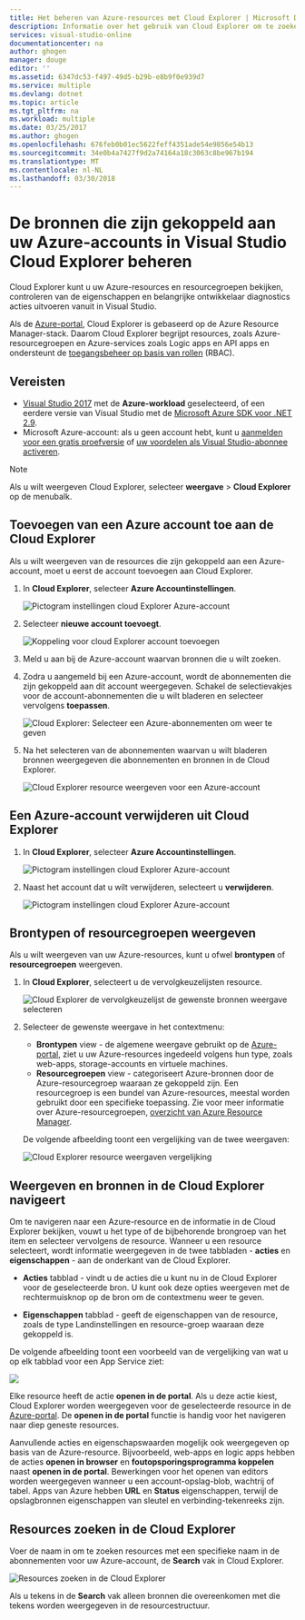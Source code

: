 ```yaml
---
title: Het beheren van Azure-resources met Cloud Explorer | Microsoft Docs
description: Informatie over het gebruik van Cloud Explorer om te zoeken en beheren van Azure-resources in Visual Studio.
services: visual-studio-online
documentationcenter: na
author: ghogen
manager: douge
editor: ''
ms.assetid: 6347dc53-f497-49d5-b29b-e8b9f0e939d7
ms.service: multiple
ms.devlang: dotnet
ms.topic: article
ms.tgt_pltfrm: na
ms.workload: multiple
ms.date: 03/25/2017
ms.author: ghogen
ms.openlocfilehash: 676feb0b01ec5622feff4351ade54e9856e54b13
ms.sourcegitcommit: 34e0b4a7427f9d2a74164a18c3063c8be967b194
ms.translationtype: MT
ms.contentlocale: nl-NL
ms.lasthandoff: 03/30/2018
---
```

# <a name="manage-the-resources-associated-with-your-azure-accounts-in-visual-studio-cloud-explorer"></a>De bronnen die zijn gekoppeld aan uw Azure-accounts in Visual Studio Cloud Explorer beheren
Cloud Explorer kunt u uw Azure-resources en resourcegroepen bekijken, controleren van de eigenschappen en belangrijke ontwikkelaar diagnostics acties uitvoeren vanuit in Visual Studio. 

Als de [Azure-portal](http://go.microsoft.com/fwlink/p/?LinkID=525040), Cloud Explorer is gebaseerd op de Azure Resource Manager-stack. Daarom Cloud Explorer begrijpt resources, zoals Azure-resourcegroepen en Azure-services zoals Logic apps en API apps en ondersteunt de [toegangsbeheer op basis van rollen](active-directory/role-based-access-control-configure.md) (RBAC). 

## <a name="prerequisites"></a>Vereisten
- [Visual Studio 2017](https://www.visualstudio.com/downloads/) met de **Azure-workload** geselecteerd, of een eerdere versie van Visual Studio met de [Microsoft Azure SDK voor .NET 2.9](https://www.microsoft.com/en-us/download/details.aspx?id=51657).
- Microsoft Azure-account: als u geen account hebt, kunt u [aanmelden voor een gratis proefversie](http://go.microsoft.com/fwlink/?LinkId=623901) of [uw voordelen als Visual Studio-abonnee activeren](http://go.microsoft.com/fwlink/?LinkId=623901).

> [!NOTE]
> Als u wilt weergeven Cloud Explorer, selecteer **weergave** > **Cloud Explorer** op de menubalk.   
> 
> 

## <a name="add-an-azure-account-to-cloud-explorer"></a>Toevoegen van een Azure account toe aan de Cloud Explorer
Als u wilt weergeven van de resources die zijn gekoppeld aan een Azure-account, moet u eerst de account toevoegen aan Cloud Explorer. 

1. In **Cloud Explorer**, selecteer **Azure Accountinstellingen**.

    ![Pictogram instellingen cloud Explorer Azure-account](media/vs-azure-tools-resources-managing-with-cloud-explorer/azure-account-settings.png)

1. Selecteer **nieuwe account toevoegt**. 

    ![Koppeling voor cloud Explorer account toevoegen](media/vs-azure-tools-resources-managing-with-cloud-explorer/add-account-link.png)

1. Meld u aan bij de Azure-account waarvan bronnen die u wilt zoeken. 

1. Zodra u aangemeld bij een Azure-account, wordt de abonnementen die zijn gekoppeld aan dit account weergegeven. Schakel de selectievakjes voor de account-abonnementen die u wilt bladeren en selecteer vervolgens **toepassen**. 
 
    ![Cloud Explorer: Selecteer een Azure-abonnementen om weer te geven](media/vs-azure-tools-resources-managing-with-cloud-explorer/select-subscriptions.png)

1. Na het selecteren van de abonnementen waarvan u wilt bladeren bronnen weergegeven die abonnementen en bronnen in de Cloud Explorer.

    ![Cloud Explorer resource weergeven voor een Azure-account](media/vs-azure-tools-resources-managing-with-cloud-explorer/resources-listed.png)

## <a name="remove-an-azure-account-from-cloud-explorer"></a>Een Azure-account verwijderen uit Cloud Explorer 

1. In **Cloud Explorer**, selecteer **Azure Accountinstellingen**.

    ![Pictogram instellingen cloud Explorer Azure-account](media/vs-azure-tools-resources-managing-with-cloud-explorer/azure-account-settings.png)

1. Naast het account dat u wilt verwijderen, selecteert u **verwijderen**.

    ![Pictogram instellingen cloud Explorer Azure-account](media/vs-azure-tools-resources-managing-with-cloud-explorer/remove-account.png)

## <a name="view-resource-types-or-resource-groups"></a>Brontypen of resourcegroepen weergeven
Als u wilt weergeven van uw Azure-resources, kunt u ofwel **brontypen** of **resourcegroepen** weergeven.

1. In **Cloud Explorer**, selecteert u de vervolgkeuzelijsten resource.

    ![Cloud Explorer de vervolgkeuzelijst de gewenste bronnen weergave selecteren](media/vs-azure-tools-resources-managing-with-cloud-explorer/resources-view-dropdown.png)

1. Selecteer de gewenste weergave in het contextmenu: 

    - **Brontypen** view - de algemene weergave gebruikt op de [Azure-portal](http://go.microsoft.com/fwlink/p/?LinkID=525040), ziet u uw Azure-resources ingedeeld volgens hun type, zoals web-apps, storage-accounts en virtuele machines. 
    - **Resourcegroepen** view - categoriseert Azure-bronnen door de Azure-resourcegroep waaraan ze gekoppeld zijn. Een resourcegroep is een bundel van Azure-resources, meestal worden gebruikt door een specifieke toepassing. Zie voor meer informatie over Azure-resourcegroepen, [overzicht van Azure Resource Manager](./azure-resource-manager/resource-group-overview.md).

    De volgende afbeelding toont een vergelijking van de twee weergaven:

    ![Cloud Explorer resource weergaven vergelijking](media/vs-azure-tools-resources-managing-with-cloud-explorer/resource-views-comparison.png)

## <a name="view-and-navigate-resources-in-cloud-explorer"></a>Weergeven en bronnen in de Cloud Explorer navigeert
Om te navigeren naar een Azure-resource en de informatie in de Cloud Explorer bekijken, vouwt u het type of de bijbehorende brongroep van het item en selecteer vervolgens de resource. Wanneer u een resource selecteert, wordt informatie weergegeven in de twee tabbladen - **acties** en **eigenschappen** - aan de onderkant van de Cloud Explorer. 

- **Acties** tabblad - vindt u de acties die u kunt nu in de Cloud Explorer voor de geselecteerde bron. U kunt ook deze opties weergeven met de rechtermuisknop op de bron om de contextmenu weer te geven.

- **Eigenschappen** tabblad - geeft de eigenschappen van de resource, zoals de type Landinstellingen en resource-groep waaraan deze gekoppeld is.

De volgende afbeelding toont een voorbeeld van de vergelijking van wat u op elk tabblad voor een App Service ziet:

![](./media/vs-azure-tools-resources-managing-with-cloud-explorer/actions-and-properties.png)

Elke resource heeft de actie **openen in de portal**. Als u deze actie kiest, Cloud Explorer worden weergegeven voor de geselecteerde resource in de [Azure-portal](http://go.microsoft.com/fwlink/p/?LinkID=525040). De **openen in de portal** functie is handig voor het navigeren naar diep geneste resources.

Aanvullende acties en eigenschapswaarden mogelijk ook weergegeven op basis van de Azure-resource. Bijvoorbeeld, web-apps en logic apps hebben de acties **openen in browser** en **foutopsporingsprogramma koppelen** naast **openen in de portal**. Bewerkingen voor het openen van editors worden weergegeven wanneer u een account-opslag-blob, wachtrij of tabel. Apps van Azure hebben **URL** en **Status** eigenschappen, terwijl de opslagbronnen eigenschappen van sleutel en verbinding-tekenreeks zijn.

## <a name="find-resources-in-cloud-explorer"></a>Resources zoeken in de Cloud Explorer
Voer de naam in om te zoeken resources met een specifieke naam in de abonnementen voor uw Azure-account, de **Search** vak in Cloud Explorer.

![Resources zoeken in de Cloud Explorer](./media/vs-azure-tools-resources-managing-with-cloud-explorer/search-for-resources.png)

Als u tekens in de **Search** vak alleen bronnen die overeenkomen met die tekens worden weergegeven in de resourcestructuur.

